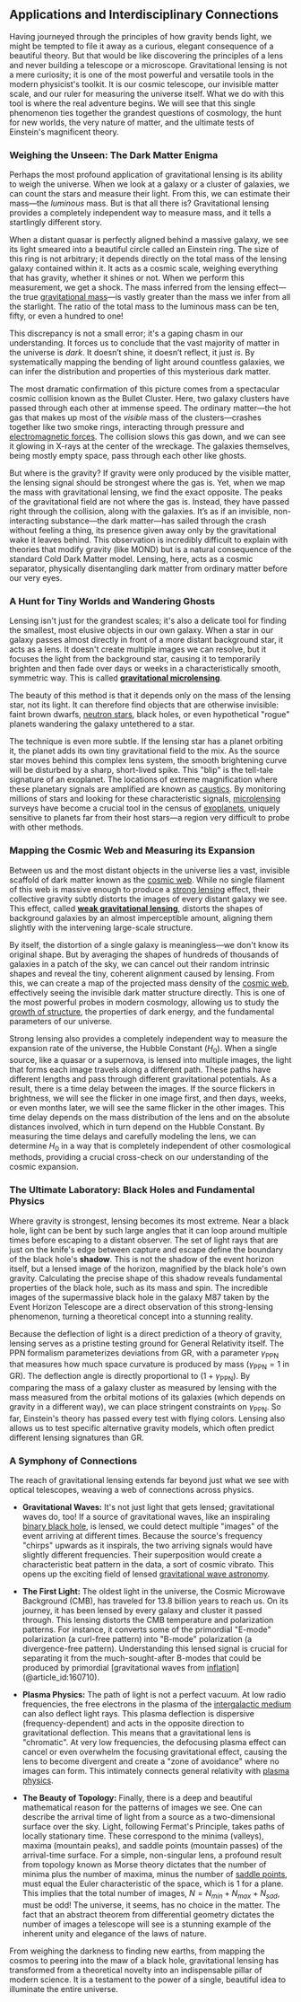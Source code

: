 ## Applications and Interdisciplinary Connections

Having journeyed through the principles of how gravity bends light, we might be tempted to file it away as a curious, elegant consequence of a beautiful theory. But that would be like discovering the principles of a lens and never building a telescope or a microscope. Gravitational lensing is not a mere curiosity; it is one of the most powerful and versatile tools in the modern physicist's toolkit. It is our cosmic telescope, our invisible matter scale, and our ruler for measuring the universe itself. What we do with this tool is where the real adventure begins. We will see that this single phenomenon ties together the grandest questions of cosmology, the hunt for new worlds, the very nature of matter, and the ultimate tests of Einstein's magnificent theory.

### Weighing the Unseen: The Dark Matter Enigma

Perhaps the most profound application of gravitational lensing is its ability to weigh the universe. When we look at a galaxy or a cluster of galaxies, we can count the stars and measure their light. From this, we can estimate their mass—the *luminous* mass. But is that all there is? Gravitational lensing provides a completely independent way to measure mass, and it tells a startlingly different story.

When a distant quasar is perfectly aligned behind a massive galaxy, we see its light smeared into a beautiful circle called an Einstein ring. The size of this ring is not arbitrary; it depends directly on the total mass of the lensing galaxy contained within it. It acts as a cosmic scale, weighing everything that has gravity, whether it shines or not. When we perform this measurement, we get a shock. The mass inferred from the lensing effect—the true [gravitational mass](@article_id:260254)—is vastly greater than the mass we infer from all the starlight. The ratio of the total mass to the luminous mass can be ten, fifty, or even a hundred to one!

This discrepancy is not a small error; it's a gaping chasm in our understanding. It forces us to conclude that the vast majority of matter in the universe is *dark*. It doesn’t shine, it doesn’t reflect, it just *is*. By systematically mapping the bending of light around countless galaxies, we can infer the distribution and properties of this mysterious dark matter.

The most dramatic confirmation of this picture comes from a spectacular cosmic collision known as the Bullet Cluster. Here, two galaxy clusters have passed through each other at immense speed. The ordinary matter—the hot gas that makes up most of the *visible* mass of the clusters—crashes together like two smoke rings, interacting through pressure and [electromagnetic forces](@article_id:195530). The collision slows this gas down, and we can see it glowing in X-rays at the center of the wreckage. The galaxies themselves, being mostly empty space, pass through each other like ghosts.

But where is the gravity? If gravity were only produced by the visible matter, the lensing signal should be strongest where the gas is. Yet, when we map the mass with gravitational lensing, we find the exact opposite. The peaks of the gravitational field are not where the gas is. Instead, they have passed right through the collision, along with the galaxies. It’s as if an invisible, non-interacting substance—the dark matter—has sailed through the crash without feeling a thing, its presence given away only by the gravitational wake it leaves behind. This observation is incredibly difficult to explain with theories that modify gravity (like MOND) but is a natural consequence of the standard Cold Dark Matter model. Lensing, here, acts as a cosmic separator, physically disentangling dark matter from ordinary matter before our very eyes.

### A Hunt for Tiny Worlds and Wandering Ghosts

Lensing isn't just for the grandest scales; it's also a delicate tool for finding the smallest, most elusive objects in our own galaxy. When a star in our galaxy passes almost directly in front of a more distant background star, it acts as a lens. It doesn't create multiple images we can resolve, but it focuses the light from the background star, causing it to temporarily brighten and then fade over days or weeks in a characteristically smooth, symmetric way. This is called **[gravitational microlensing](@article_id:160050)**.

The beauty of this method is that it depends only on the mass of the lensing star, not its light. It can therefore find objects that are otherwise invisible: faint brown dwarfs, [neutron stars](@article_id:139189), black holes, or even hypothetical "rogue" planets wandering the galaxy untethered to a star.

The technique is even more subtle. If the lensing star has a planet orbiting it, the planet adds its own tiny gravitational field to the mix. As the source star moves behind this complex lens system, the smooth brightening curve will be disturbed by a sharp, short-lived spike. This "blip" is the tell-tale signature of an exoplanet. The locations of extreme magnification where these planetary signals are amplified are known as [caustics](@article_id:158472). By monitoring millions of stars and looking for these characteristic signals, [microlensing](@article_id:160424) surveys have become a crucial tool in the census of [exoplanets](@article_id:182540), uniquely sensitive to planets far from their host stars—a region very difficult to probe with other methods.

### Mapping the Cosmic Web and Measuring its Expansion

Between us and the most distant objects in the universe lies a vast, invisible scaffold of dark matter known as the [cosmic web](@article_id:161548). While no single filament of this web is massive enough to produce a [strong lensing](@article_id:161242) effect, their collective gravity subtly distorts the images of every distant galaxy we see. This effect, called **[weak gravitational lensing](@article_id:159721)**, distorts the shapes of background galaxies by an almost imperceptible amount, aligning them slightly with the intervening large-scale structure.

By itself, the distortion of a single galaxy is meaningless—we don't know its original shape. But by averaging the shapes of hundreds of thousands of galaxies in a patch of the sky, we can cancel out their random intrinsic shapes and reveal the tiny, coherent alignment caused by lensing. From this, we can create a map of the projected mass density of the [cosmic web](@article_id:161548), effectively seeing the invisible dark matter structure directly. This is one of the most powerful probes in modern cosmology, allowing us to study the [growth of structure](@article_id:158033), the properties of dark energy, and the fundamental parameters of our universe.

Strong lensing also provides a completely independent way to measure the expansion rate of the universe, the Hubble Constant ($H_0$). When a single source, like a quasar or a supernova, is lensed into multiple images, the light that forms each image travels along a different path. These paths have different lengths and pass through different gravitational potentials. As a result, there is a time delay between the images. If the source flickers in brightness, we will see the flicker in one image first, and then days, weeks, or even months later, we will see the same flicker in the other images. This time delay depends on the mass distribution of the lens and on the absolute distances involved, which in turn depend on the Hubble Constant. By measuring the time delays and carefully modeling the lens, we can determine $H_0$ in a way that is completely independent of other cosmological methods, providing a crucial cross-check on our understanding of the cosmic expansion.

### The Ultimate Laboratory: Black Holes and Fundamental Physics

Where gravity is strongest, lensing becomes its most extreme. Near a black hole, light can be bent by such large angles that it can loop around multiple times before escaping to a distant observer. The set of light rays that are just on the knife's edge between capture and escape define the boundary of the black hole's **shadow**. This is not the shadow of the event horizon itself, but a lensed image of the horizon, magnified by the black hole's own gravity. Calculating the precise shape of this shadow reveals fundamental properties of the black hole, such as its mass and spin. The incredible images of the supermassive black hole in the galaxy M87 taken by the Event Horizon Telescope are a direct observation of this strong-lensing phenomenon, turning a theoretical concept into a stunning reality.

Because the deflection of light is a direct prediction of a theory of gravity, lensing serves as a pristine testing ground for General Relativity itself. The PPN formalism parameterizes deviations from GR, with a parameter $\gamma_{\text{PPN}}$ that measures how much space curvature is produced by mass ($\gamma_{\text{PPN}} = 1$ in GR). The deflection angle is directly proportional to ($1 + \gamma_{\text{PPN}}$). By comparing the mass of a galaxy cluster as measured by lensing with the mass measured from the orbital motions of its galaxies (which depends on gravity in a different way), we can place stringent constraints on $\gamma_{\text{PPN}}$. So far, Einstein's theory has passed every test with flying colors. Lensing also allows us to test specific alternative gravity models, which often predict different lensing signatures than GR.

### A Symphony of Connections

The reach of gravitational lensing extends far beyond just what we see with optical telescopes, weaving a web of connections across physics.

*   **Gravitational Waves:** It's not just light that gets lensed; gravitational waves do, too! If a source of gravitational waves, like an inspiraling [binary black hole](@article_id:158094), is lensed, we could detect multiple "images" of the event arriving at different times. Because the source's frequency "chirps" upwards as it inspirals, the two arriving signals would have slightly different frequencies. Their superposition would create a characteristic beat pattern in the data, a sort of cosmic vibrato. This opens up the exciting field of lensed [gravitational wave astronomy](@article_id:143840).

*   **The First Light:** The oldest light in the universe, the Cosmic Microwave Background (CMB), has traveled for 13.8 billion years to reach us. On its journey, it has been lensed by every galaxy and cluster it passed through. This lensing distorts the CMB temperature and polarization patterns. For instance, it converts some of the primordial "E-mode" polarization (a curl-free pattern) into "B-mode" polarization (a divergence-free pattern). Understanding this lensed signal is crucial for separating it from the much-sought-after B-modes that could be produced by primordial [gravitational waves from [inflatio](@article_id:159450)n](@article_id:160710).

*   **Plasma Physics:** The path of light is not a perfect vacuum. At low radio frequencies, the free electrons in the plasma of the [intergalactic medium](@article_id:157148) can also deflect light rays. This plasma deflection is dispersive (frequency-dependent) and acts in the opposite direction to gravitational deflection. This means that a gravitational lens is "chromatic". At very low frequencies, the defocusing plasma effect can cancel or even overwhelm the focusing gravitational effect, causing the lens to become divergent and create a "zone of avoidance" where no images can form. This intimately connects general relativity with [plasma physics](@article_id:138657).

*   **The Beauty of Topology:** Finally, there is a deep and beautiful mathematical reason for the patterns of images we see. One can describe the arrival time of light from a source as a two-dimensional surface over the sky. Light, following Fermat's Principle, takes paths of locally stationary time. These correspond to the minima (valleys), maxima (mountain peaks), and saddle points (mountain passes) of the arrival-time surface. For a simple, non-singular lens, a profound result from topology known as Morse theory dictates that the number of minima plus the number of maxima, minus the number of [saddle points](@article_id:261833), must equal the Euler characteristic of the space, which is 1 for a plane. This implies that the total number of images, $N = N_{min} + N_{max} + N_{sad}$, must be odd! The universe, it seems, has no choice in the matter. The fact that an abstract theorem from differential geometry dictates the number of images a telescope will see is a stunning example of the inherent unity and elegance of the laws of nature.

From weighing the darkness to finding new earths, from mapping the cosmos to peering into the maw of a black hole, gravitational lensing has transformed from a theoretical novelty into an indispensable pillar of modern science. It is a testament to the power of a single, beautiful idea to illuminate the entire universe.